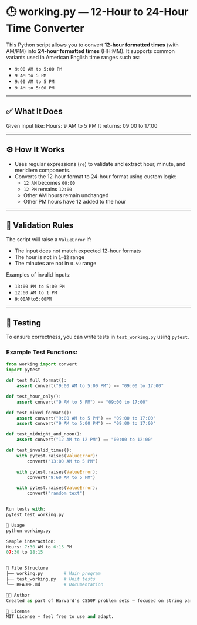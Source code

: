 # 🕒 working.py — 12-Hour to 24-Hour Time Converter

This Python script allows you to convert **12-hour formatted times** (with AM/PM) into **24-hour formatted times** (HH:MM). It supports common variants used in American English time ranges such as:

- `9:00 AM to 5:00 PM`
- `9 AM to 5 PM`
- `9:00 AM to 5 PM`
- `9 AM to 5:00 PM`

---

## ✅ What It Does

Given input like:
Hours: 9 AM to 5 PM
It returns:
09:00 to 17:00


---

## ⚙️ How It Works

- Uses regular expressions (`re`) to validate and extract hour, minute, and meridiem components.
- Converts the 12-hour format to 24-hour format using custom logic:
  - `12 AM` becomes `00:00`
  - `12 PM` remains `12:00`
  - Other AM hours remain unchanged
  - Other PM hours have 12 added to the hour

---

## 🔎 Validation Rules

The script will raise a `ValueError` if:
- The input does not match expected 12-hour formats
- The hour is not in `1–12` range
- The minutes are not in `0–59` range

Examples of invalid inputs:
- `13:00 PM to 5:00 PM`
- `12:60 AM to 1 PM`
- `9:00AMto5:00PM`

---

## 🧪 Testing

To ensure correctness, you can write tests in `test_working.py` using `pytest`.

### Example Test Functions:

```python
from working import convert
import pytest

def test_full_format():
    assert convert("9:00 AM to 5:00 PM") == "09:00 to 17:00"

def test_hour_only():
    assert convert("9 AM to 5 PM") == "09:00 to 17:00"

def test_mixed_formats():
    assert convert("9:00 AM to 5 PM") == "09:00 to 17:00"
    assert convert("9 AM to 5:00 PM") == "09:00 to 17:00"

def test_midnight_and_noon():
    assert convert("12 AM to 12 PM") == "00:00 to 12:00"

def test_invalid_times():
    with pytest.raises(ValueError):
        convert("13:00 AM to 5 PM")

    with pytest.raises(ValueError):
        convert("9:60 AM to 5 PM")

    with pytest.raises(ValueError):
        convert("random text")


Run tests with:
pytest test_working.py

📝 Usage
python working.py

Sample interaction:
Hours: 7:30 AM to 6:15 PM
07:30 to 18:15


📁 File Structure
├── working.py        # Main program
├── test_working.py   # Unit tests
└── README.md         # Documentation

👨‍💻 Author
Created as part of Harvard’s CS50P problem sets — focused on string parsing and time conversion logic in Python.

📜 License
MIT License — feel free to use and adapt.
